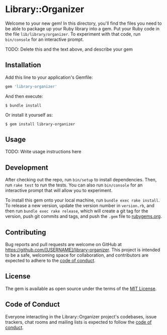 # Library::Organizer

Welcome to your new gem! In this directory, you'll find the files you need to be able to package up your Ruby library into a gem. Put your Ruby code in the file `lib/library/organizer`. To experiment with that code, run `bin/console` for an interactive prompt.

TODO: Delete this and the text above, and describe your gem

## Installation

Add this line to your application's Gemfile:

```ruby
gem 'library-organizer'
```

And then execute:

    $ bundle install

Or install it yourself as:

    $ gem install library-organizer

## Usage

TODO: Write usage instructions here

## Development

After checking out the repo, run `bin/setup` to install dependencies. Then, run `rake test` to run the tests. You can also run `bin/console` for an interactive prompt that will allow you to experiment.

To install this gem onto your local machine, run `bundle exec rake install`. To release a new version, update the version number in `version.rb`, and then run `bundle exec rake release`, which will create a git tag for the version, push git commits and tags, and push the `.gem` file to [rubygems.org](https://rubygems.org).

## Contributing

Bug reports and pull requests are welcome on GitHub at https://github.com/[USERNAME]/library-organizer. This project is intended to be a safe, welcoming space for collaboration, and contributors are expected to adhere to the [code of conduct](https://github.com/[USERNAME]/library-organizer/blob/master/CODE_OF_CONDUCT.md).


## License

The gem is available as open source under the terms of the [MIT License](https://opensource.org/licenses/MIT).

## Code of Conduct

Everyone interacting in the Library::Organizer project's codebases, issue trackers, chat rooms and mailing lists is expected to follow the [code of conduct](https://github.com/[USERNAME]/library-organizer/blob/master/CODE_OF_CONDUCT.md).
